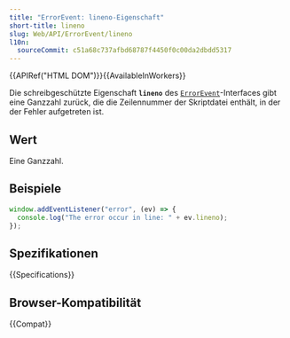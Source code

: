 ```yaml
---
title: "ErrorEvent: lineno-Eigenschaft"
short-title: lineno
slug: Web/API/ErrorEvent/lineno
l10n:
  sourceCommit: c51a68c737afbd68787f4450f0c00da2dbdd5317
---
```


{{APIRef("HTML DOM")}}{{AvailableInWorkers}}

Die schreibgeschützte Eigenschaft **`lineno`** des [`ErrorEvent`](/de/docs/Web/API/ErrorEvent)-Interfaces gibt eine Ganzzahl zurück, die die Zeilennummer der Skriptdatei enthält, in der der Fehler aufgetreten ist.

## Wert

Eine Ganzzahl.

## Beispiele

```js
window.addEventListener("error", (ev) => {
  console.log("The error occur in line: " + ev.lineno);
});
```

## Spezifikationen

{{Specifications}}

## Browser-Kompatibilität

{{Compat}}

